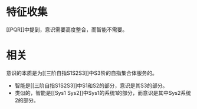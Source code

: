 

# 特征收集

[[PQR]]中提到，意识需要高度整合，而智能不需要。



# 相关

意识的本质是为[[三阶自指S1S2S3]]中S3阶的自指集合体服务的。
- 智能是[[三阶自指S1S2S3]]中S1和S2的部分，意识是其S3的部分。
- 类似的，智能是[[Sys1 Sys2]]中Sys1的系统1的部分，而意识是其中Sys2系统2的部分。